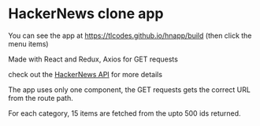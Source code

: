 # HackerNews clone app

You can see the app at https://tlcodes.github.io/hnapp/build (then click the menu items)

Made with React and Redux, Axios for GET requests

check out the [HackerNews API](https://github.com/HackerNews/API) for more details

The app uses only one component, the GET requests gets the correct URL from the route path.

For each category, 15 items are fetched from the upto 500 ids returned.
